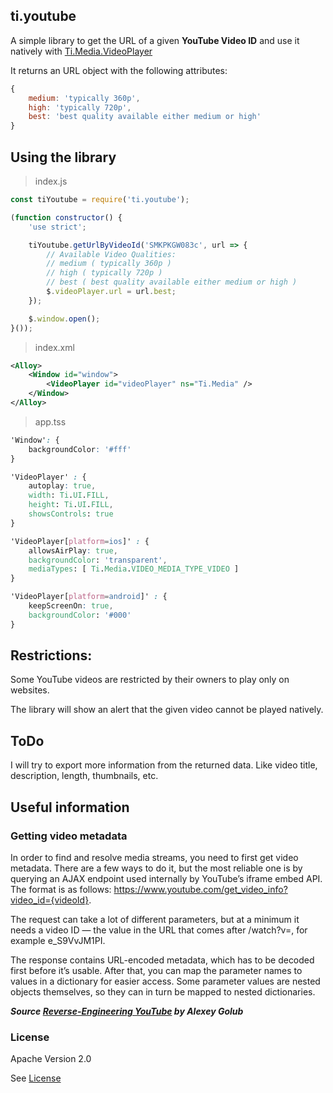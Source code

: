 ## ti.youtube

A simple library to get the URL of a given **YouTube Video ID** and use it natively with [Ti.Media.VideoPlayer](https://appcelerator.github.io/titanium-docs/api/titanium/media/videoplayer.html#url)

It returns an URL object with the following attributes:

```javascript
{
    medium: 'typically 360p',
    high: 'typically 720p',
    best: 'best quality available either medium or high'
}
```

## Using the library
> index.js
```javascript
const tiYoutube = require('ti.youtube');

(function constructor() {
    'use strict';

    tiYoutube.getUrlByVideoId('SMKPKGW083c', url => {
        // Available Video Qualities:
        // medium ( typically 360p )
        // high ( typically 720p )
        // best ( best quality available either medium or high )
        $.videoPlayer.url = url.best;
    });

    $.window.open();
}());
```

> index.xml
```xml
<Alloy>
    <Window id="window">
        <VideoPlayer id="videoPlayer" ns="Ti.Media" />
    </Window>
</Alloy>
```

> app.tss
```css
'Window': {
    backgroundColor: '#fff'
}

'VideoPlayer' : {
    autoplay: true,
    width: Ti.UI.FILL,
    height: Ti.UI.FILL,
    showsControls: true
}

'VideoPlayer[platform=ios]' : {
    allowsAirPlay: true,
    backgroundColor: 'transparent',
    mediaTypes: [ Ti.Media.VIDEO_MEDIA_TYPE_VIDEO ]
}

'VideoPlayer[platform=android]' : {
    keepScreenOn: true,
    backgroundColor: '#000'
}
```

## Restrictions:
Some YouTube videos are restricted by their owners to play only on websites.

The library will show an alert that the given video cannot be played natively.

## ToDo
I will try to export more information from the returned data. Like video title, description, length, thumbnails, etc.

## Useful information
### Getting video metadata
In order to find and resolve media streams, you need to first get video metadata. There are a few ways to do it, but the most reliable one is by querying an AJAX endpoint used internally by YouTube’s iframe embed API. The format is as follows: https://www.youtube.com/get_video_info?video_id={videoId}.

The request can take a lot of different parameters, but at a minimum it needs a video ID — the value in the URL that comes after /watch?v=, for example e_S9VvJM1PI.

The response contains URL-encoded metadata, which has to be decoded first before it’s usable. After that, you can map the parameter names to values in a dictionary for easier access. Some parameter values are nested objects themselves, so they can in turn be mapped to nested dictionaries.

***Source [Reverse-Engineering YouTube](https://tyrrrz.me/blog/reverse-engineering-youtube) by Alexey Golub***

### License
Apache Version 2.0

See [License](https://github.com/appit-online/youtube-info-streams/blob/master/LICENSE)
